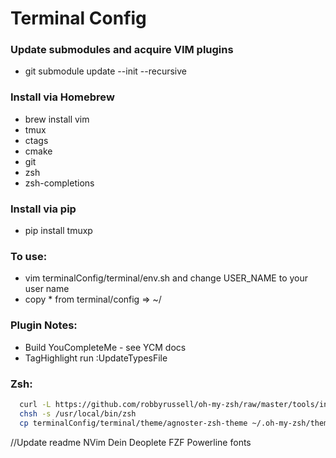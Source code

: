 # Terminal Config

### Update submodules and acquire VIM plugins
  * git submodule update --init --recursive 

### Install via Homebrew
  * brew install vim
  * tmux
  * ctags
  * cmake
  * git
  * zsh
  * zsh-completions

### Install via pip
  * pip install tmuxp

### To use:
  * vim terminalConfig/terminal/env.sh and change USER_NAME to your user name
  * copy * from terminal/config => ~/

### Plugin Notes:  
  * Build YouCompleteMe - see YCM docs
  * TagHighlight run :UpdateTypesFile

### Zsh:
```bash
  curl -L https://github.com/robbyrussell/oh-my-zsh/raw/master/tools/install.sh | sh
  chsh -s /usr/local/bin/zsh
  cp terminalConfig/terminal/theme/agnoster-zsh-theme ~/.oh-my-zsh/themes
```

//Update readme
NVim
Dein
Deoplete
FZF
Powerline fonts
